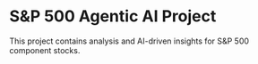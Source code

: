 # S&P 500 Agentic AI Project

This project contains analysis and AI-driven insights for S&P 500 component stocks.

